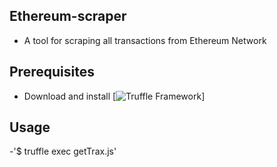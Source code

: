 ## Ethereum-scraper
- A tool for scraping all transactions from Ethereum Network

## Prerequisites
- Download and install [![Truffle Framework](http://truffleframework.com/docs/getting_started/console)]

## Usage
-'$ truffle exec getTrax.js'
